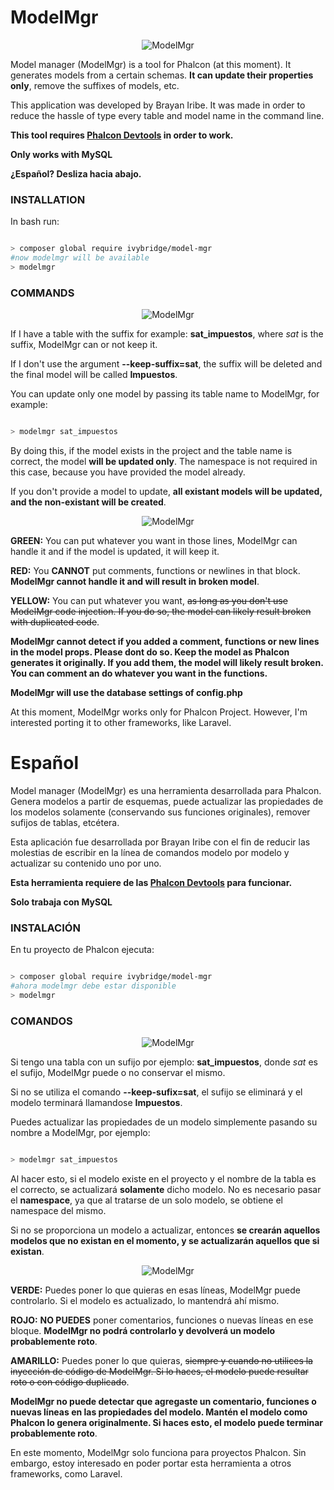 # ModelMgr

<p align="center">
  <img src="https://user-images.githubusercontent.com/520683/62002257-10dd0480-b0b5-11e9-8e17-cd22fcc6ac57.png" alt="ModelMgr"/>
</p>

Model manager (ModelMgr) is a tool for Phalcon (at this moment). It generates models from a certain schemas. **It can update their properties only**, remove the suffixes of models, etc.

This application was developed by Brayan Iribe. It was made in order to reduce the hassle of type every table and model name in the command line.

**This tool requires [Phalcon Devtools](https://github.com/phalcon/phalcon-devtools) in order to work.**

**Only works with MySQL**

**¿Español? Desliza hacia abajo.**

### INSTALLATION

In bash run:

```bash

> composer global require ivybridge/model-mgr
#now modelmgr will be available
> modelmgr

```

### COMMANDS

<p align="center">
  <img src="https://user-images.githubusercontent.com/520683/62002137-10dc0500-b0b3-11e9-8088-8ae2d4f384da.png" alt="ModelMgr"/>
</p>

If I have a table with the suffix for example: **sat_impuestos**, where _sat_ is the suffix, ModelMgr
can or not keep it.

If I don't use the argument **--keep-suffix=sat**, the suffix will be deleted and the final model will be
called **Impuestos**.

You can update only one model by passing its table name to ModelMgr, for example:

```bash

> modelmgr sat_impuestos

```

By doing this, if the model exists in the project and the table name is correct, the model **will be updated only**. The namespace is not required in this case, because you have provided the model already.

If you don't provide a model to update, **all existant models will be updated, and the non-existant will be created**.

<p align="center">
  <img src="https://user-images.githubusercontent.com/520683/62002098-7976b200-b0b2-11e9-9643-60ecfd6daa4e.png" alt="ModelMgr"/>
</p>

**GREEN:** You can put whatever you want in those lines, ModelMgr can handle it and if the model is updated, it will keep it.

**RED:** You **CANNOT** put comments, functions or newlines in that block. **ModelMgr cannot handle it and will result in broken model**.

**YELLOW:** You can put whatever you want, ~~as long as you don't use ModelMgr code injection. If you do so, the model can likely result broken with duplicated code~~.

**ModelMgr cannot detect if you added a comment, functions or new lines in the model props. Please dont do so. Keep the model as Phalcon generates it originally. If you add them, the model will likely result broken. You can comment an do whatever you want in the functions.**

**ModelMgr will use the database settings of config.php**

At this moment, ModelMgr works only for Phalcon Project. However, I'm interested porting it to other frameworks, like Laravel.

# Español

Model manager (ModelMgr) es una herramienta desarrollada para Phalcon. Genera modelos a partir de esquemas, puede actualizar las propiedades de los modelos solamente (conservando sus funciones originales), remover sufijos de tablas, etcétera.

Esta aplicación fue desarrollada por Brayan Iribe con el fin de reducir las molestias de escribir en la línea de comandos modelo por modelo y actualizar su contenido uno por uno.

**Esta herramienta requiere de las [Phalcon Devtools](https://github.com/phalcon/phalcon-devtools) para funcionar.**

**Solo trabaja con MySQL**

### INSTALACIÓN

En tu proyecto de Phalcon ejecuta:

```bash

> composer global require ivybridge/model-mgr
#ahora modelmgr debe estar disponible
> modelmgr

```

### COMANDOS

<p align="center">
  <img src="https://user-images.githubusercontent.com/520683/62002137-10dc0500-b0b3-11e9-8088-8ae2d4f384da.png" alt="ModelMgr"/>
</p>

Si tengo una tabla con un sufijo por ejemplo: **sat_impuestos**, donde _sat_ es el sufijo, ModelMgr
puede o no conservar el mismo.

Si no se utiliza el comando **--keep-sufix=sat**, el sufijo se eliminará y el modelo terminará llamandose
**Impuestos**.

Puedes actualizar las propiedades de un modelo simplemente pasando su nombre a ModelMgr, por ejemplo:

```bash

> modelmgr sat_impuestos

```

Al hacer esto, si el modelo existe en el proyecto y el nombre de la tabla es el correcto, se actualizará **solamente** dicho modelo. No es necesario pasar el **namespace**, ya que al tratarse de un solo modelo, se obtiene el namespace del mismo.

Si no se proporciona un modelo a actualizar, entonces **se crearán aquellos modelos que no existan en el momento, y se actualizarán aquellos que si existan**.

<p align="center">
  <img src="https://user-images.githubusercontent.com/520683/62002098-7976b200-b0b2-11e9-9643-60ecfd6daa4e.png" alt="ModelMgr"/>
</p>

**VERDE:** Puedes poner lo que quieras en esas líneas, ModelMgr puede controlarlo. Si el modelo es actualizado, lo mantendrá ahí mismo.

**ROJO:** **NO PUEDES** poner comentarios, funciones o nuevas líneas en ese bloque. **ModelMgr no podrá controlarlo y devolverá un modelo probablemente roto**.

**AMARILLO:** Puedes poner lo que quieras, ~~siempre y cuando no utilices la inyección de código de ModelMgr. Si lo haces, el modelo puede resultar roto o con código duplicado~~.

**ModelMgr no puede detectar que agregaste un comentario, funciones o nuevas líneas en las propiedades del modelo. Mantén el modelo como Phalcon lo genera originalmente. Si haces esto, el modelo puede terminar probablemente roto**.

En este momento, ModelMgr solo funciona para proyectos Phalcon. Sin embargo, estoy interesado en poder portar esta herramienta a otros frameworks, como Laravel.

<span></span>
